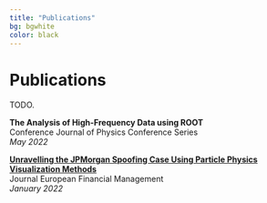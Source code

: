 ```yaml
---
title: "Publications"
bg: bgwhite
color: black
---
```


# Publications

TODO.
<link rel="stylesheet" href="https://maxcdn.bootstrapcdn.com/bootstrap/3.4.1/css/bootstrap.min.css">

<b>The Analysis of High-Frequency Data using ROOT</b>
<br>
<span class="label label-info">Conference</span> Journal of Physics Conference Series
<br>
<i>May 2022</i>


<b><a href="https://doi.org/10.1111/eufm.12353" target="_blank">Unravelling the JPMorgan Spoofing Case Using Particle Physics Visualization Methods</a></b>
<br>
<span class="label label-info">Journal</span> European Financial Management
<br>
<i>January 2022</i>
